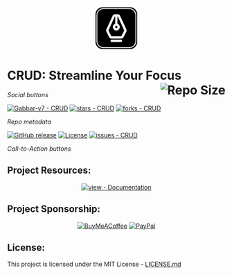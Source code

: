 <div align="center">
  <img src="https://github.com/Gabbar-v7/CRUD/blob/master/_git/crud_logo.png" alt="CRUD Logo" width="100px"/> 
</div>

# CRUD: Streamline Your Focus <img src='https://img.shields.io/github/repo-size/Gabbar-v7/CRUD?style=for-the-badge&label=REPO%20SIZE&labelColor=302D41&color=cba6f7' align='right' alt='Repo Size'>

_Social buttons_

[![Gabbar-v7 - CRUD](https://img.shields.io/static/v1?label=Gabbar-v7&message=CRUD&color=blueviolet&logo=github)](https://github.com/Gabbar-v7/CRUD "Go to GitHub repo")
[![stars - CRUD](https://img.shields.io/github/stars/Gabbar-v7/CRUD?style=social)](https://github.com/Gabbar-v7/CRUD)
[![forks - CRUD](https://img.shields.io/github/forks/Gabbar-v7/CRUD?style=social)](https://github.com/Gabbar-v7/CRUD)


_Repo metadata_


[![GitHub release](https://img.shields.io/github/release/Gabbar-v7/CRUD?include_prereleases=&sort=semver&color=blueviolet)](https://github.com/Gabbar-v7/CRUD/releases/)
[![License](https://img.shields.io/badge/License-MIT-blueviolet)](#license)
[![issues - CRUD](https://img.shields.io/github/issues/Gabbar-v7/CRUD)](https://github.com/Gabbar-v7/CRUD/issues)

_Call-to-Action buttons_

<div align="center">





</div>

## Project Resources:

<div align="center">

[![view - Documentation](https://img.shields.io/badge/view-Documentation-blue?style=for-the-badge)](/docs/ "Go to project documentation")

</div>

## Project Sponsorship:

<div align='center'>
  
  [![BuyMeACoffee](https://img.shields.io/badge/Buy%20Me%20a%20Coffee-ffdd00?style=for-the-badge&logo=buy-me-a-coffee&logoColor=black)](https://buymeacoffee.com/Gabbar_v7)
  [![PayPal](https://img.shields.io/badge/PayPal-00457C?style=for-the-badge&logo=paypal&logoColor=white)](https://www.paypal.me/GabbarShall)

</div>


## License:

This project is licensed under the MIT License - [LICENSE.md](https://github.com/Gabbar-v7)
